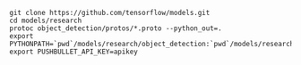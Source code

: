     git clone https://github.com/tensorflow/models.git
    cd models/research
    protoc object_detection/protos/*.proto --python_out=.
    export PYTHONPATH=`pwd`/models/research/object_detection:`pwd`/models/research
    export PUSHBULLET_API_KEY=apikey
